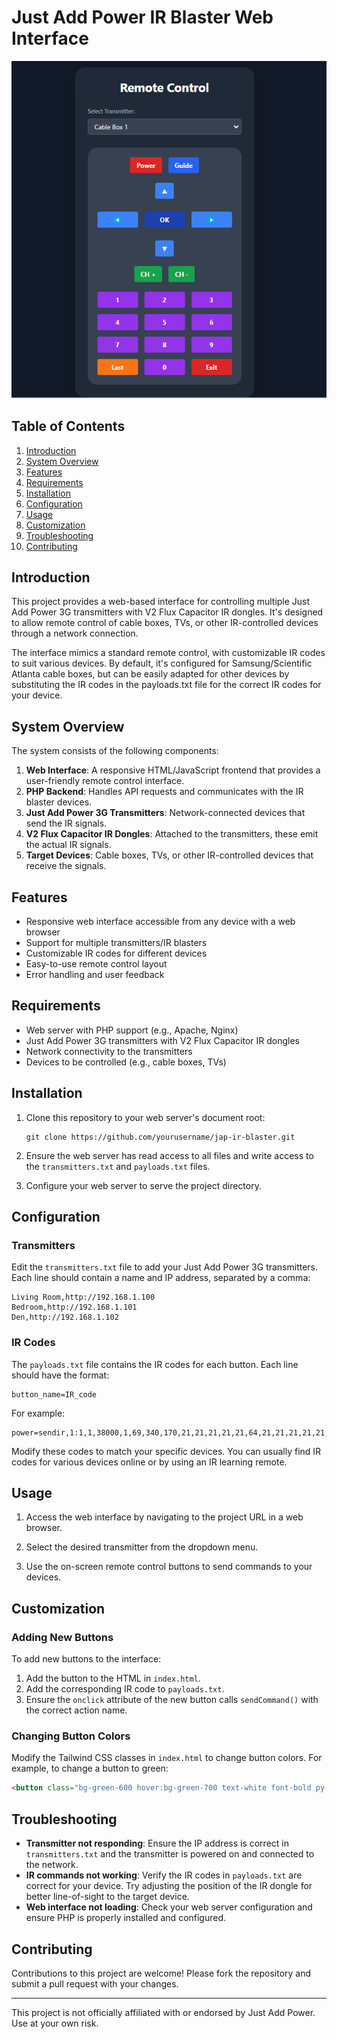 # Just Add Power IR Blaster Web Interface
![IR Blaster Web Interface](remote.png)
## Table of Contents
1. [Introduction](#introduction)
2. [System Overview](#system-overview)
3. [Features](#features)
4. [Requirements](#requirements)
5. [Installation](#installation)
6. [Configuration](#configuration)
7. [Usage](#usage)
8. [Customization](#customization)
9. [Troubleshooting](#troubleshooting)
10. [Contributing](#contributing)

## Introduction

This project provides a web-based interface for controlling multiple Just Add Power 3G transmitters with V2 Flux Capacitor IR dongles. It's designed to allow remote control of cable boxes, TVs, or other IR-controlled devices through a network connection.

The interface mimics a standard remote control, with customizable IR codes to suit various devices. By default, it's configured for Samsung/Scientific Atlanta cable boxes, but can be easily adapted for other devices by substituting the IR codes in the payloads.txt file for the correct IR codes for your device.

## System Overview

The system consists of the following components:

1. **Web Interface**: A responsive HTML/JavaScript frontend that provides a user-friendly remote control interface.
2. **PHP Backend**: Handles API requests and communicates with the IR blaster devices.
3. **Just Add Power 3G Transmitters**: Network-connected devices that send the IR signals.
4. **V2 Flux Capacitor IR Dongles**: Attached to the transmitters, these emit the actual IR signals.
5. **Target Devices**: Cable boxes, TVs, or other IR-controlled devices that receive the signals.

## Features

- Responsive web interface accessible from any device with a web browser
- Support for multiple transmitters/IR blasters
- Customizable IR codes for different devices
- Easy-to-use remote control layout
- Error handling and user feedback

## Requirements

- Web server with PHP support (e.g., Apache, Nginx)
- Just Add Power 3G transmitters with V2 Flux Capacitor IR dongles
- Network connectivity to the transmitters
- Devices to be controlled (e.g., cable boxes, TVs)

## Installation

1. Clone this repository to your web server's document root:
   ```
   git clone https://github.com/yourusername/jap-ir-blaster.git
   ```

2. Ensure the web server has read access to all files and write access to the `transmitters.txt` and `payloads.txt` files.

3. Configure your web server to serve the project directory.

## Configuration

### Transmitters

Edit the `transmitters.txt` file to add your Just Add Power 3G transmitters. Each line should contain a name and IP address, separated by a comma:

```
Living Room,http://192.168.1.100
Bedroom,http://192.168.1.101
Den,http://192.168.1.102
```

### IR Codes

The `payloads.txt` file contains the IR codes for each button. Each line should have the format:

```
button_name=IR_code
```

For example:
```
power=sendir,1:1,1,38000,1,69,340,170,21,21,21,21,21,64,21,21,21,21,21,21,21,21,21,21,21,64,21,64,21,21,21,64,21,64,21,64,21,64,21,64,21,21,21,21,21,64,21,21,21,21,21,21,21,21,21,21,21,64,21,64,21,21,21,64,21,64,21,64,21,64,21,64,21,1517,340,85,21,3647
```

Modify these codes to match your specific devices. You can usually find IR codes for various devices online or by using an IR learning remote.

## Usage

1. Access the web interface by navigating to the project URL in a web browser.

2. Select the desired transmitter from the dropdown menu.

3. Use the on-screen remote control buttons to send commands to your devices.

## Customization

### Adding New Buttons

To add new buttons to the interface:

1. Add the button to the HTML in `index.html`.
2. Add the corresponding IR code to `payloads.txt`.
3. Ensure the `onclick` attribute of the new button calls `sendCommand()` with the correct action name.

### Changing Button Colors

Modify the Tailwind CSS classes in `index.html` to change button colors. For example, to change a button to green:

```html
<button class="bg-green-600 hover:bg-green-700 text-white font-bold py-2 px-4 rounded" onclick="sendCommand('action')">Button</button>
```

## Troubleshooting

- **Transmitter not responding**: Ensure the IP address is correct in `transmitters.txt` and the transmitter is powered on and connected to the network.
- **IR commands not working**: Verify the IR codes in `payloads.txt` are correct for your device. Try adjusting the position of the IR dongle for better line-of-sight to the target device.
- **Web interface not loading**: Check your web server configuration and ensure PHP is properly installed and configured.

## Contributing

Contributions to this project are welcome! Please fork the repository and submit a pull request with your changes.

---

This project is not officially affiliated with or endorsed by Just Add Power. Use at your own risk.
